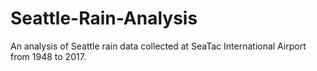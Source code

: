 # Seattle-Rain-Analysis
 An analysis of Seattle rain data collected at SeaTac International Airport from 1948 to 2017.

